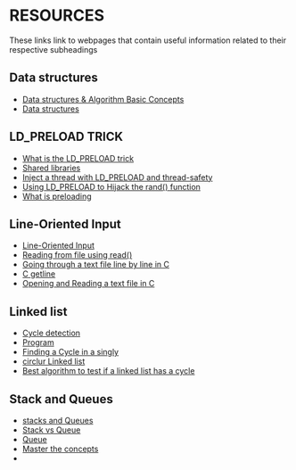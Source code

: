 # RESOURCES
These links link to webpages that contain useful information related to their
respective subheadings
## Data structures
- [Data structures & Algorithm Basic Concepts](https://www.tutorialspoint.com/data_structures_algorithms/data_structures_basics.htm)
- [Data structures](https://www.geeksforgeeks.org/data-structures/)
## LD_PRELOAD TRICK
- [What is the LD_PRELOAD trick](https://stackoverflow.com/questions/426230/what-is-the-ld-preload-trick)
- [Shared libraries](https://tldp.org/HOWTO/Program-Library-HOWTO/shared-libraries.html)
- [Inject a thread with LD_PRELOAD and thread-safety](https://stackoverflow.com/questions/9321378/inject-a-thread-with-ld-preload-and-thread-safety)
- [Using LD_PRELOAD to Hijack the rand() function](https://www.secureideas.com/blog/2020/10/not-so-random-using-ld_preload-to-hijack-the-rand-function.html)
- [What is preloading](https://blog.cryptomilk.org/2014/07/21/what-is-preloading/)

## Line-Oriented Input
- [Line-Oriented Input](https://www.gnu.org/software/libc/manual/html_node/Line-Input.html)
- [Reading from file using read()](https://stackoverflow.com/questions/19769542/reading-from-file-using-read-function)
- [Going through a text file line by line in C](https://stackoverflow.com/questions/9206091/going-through-a-text-file-line-by-line-in-c)
- [C  getline](https://stackoverflow.com/questions/9171472/c-getline-how-to-deal-with-buffers-how-to-read-unknown-number-of-values-in/9171511#9171511)
- [Opening and Reading a text file in C](https://www.codewithc.com/opening-reading-text-file-c/)

## Linked list
- [Cycle detection](https://en.wikipedia.org/wiki/Cycle_detection#Tortoise_and_hare)
- [Program](https://www.geeksforgeeks.org/program-for-all-operations-on-circular-linked-list-in-c/)
- [Finding a Cycle in a singly](https://www.baeldung.com/cs/find-cycle-in-list)
- [circlur Linked list](https://www.baeldung.com/java-circular-linked-list)
- [Best algorithm to test if a linked list has a cycle](https://stackoverflow.com/questions/34249/best-algorithm-to-test-if-a-linked-list-has-a-cycle)

## Stack and Queues 
- [stacks and Queues](https://www.andrew.cmu.edu/course/15-121/lectures/Stacks%20and%20Queues/Stacks%20and%20Queues.html)
- [Stack vs Queue](https://www.javatpoint.com/ds-stack-vs-queue)
- [Queue](https://www.edureka.co/blog/queue-in-c/)
- [Master the concepts](https://data-flair.training/blogs/stacks-and-queues-in-c/)
-
